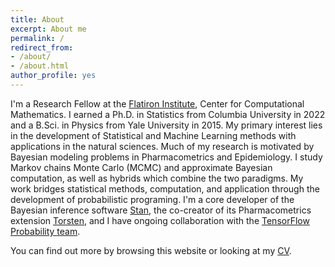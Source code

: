 ```yaml
---
title: About
excerpt: About me
permalink: /
redirect_from:
- /about/
- /about.html
author_profile: yes
---
```


I'm a Research Fellow at the [Flatiron Institute](https://www.simonsfoundation.org/flatiron/), Center for Computational Mathematics.
I earned a Ph.D. in Statistics from Columbia University in 2022 and a B.Sci. in Physics from Yale University in 2015.
My primary interest lies in the development of Statistical and Machine Learning methods with applications in the natural sciences.
Much of my research is motivated by Bayesian modeling problems in Pharmacometrics and Epidemiology.
I study Markov chains Monte Carlo (MCMC) and approximate Bayesian computation, as well as hybrids which combine the two paradigms.
My work bridges statistical methods, computation, and application through the development of probabilistic programing.
I'm a core developer of the Bayesian inference software [Stan](http://mc-stan.org/), the co-creator of its Pharmacometrics extension [Torsten](https://github.com/metrumresearchgroup/Torsten), and I have ongoing collaboration with the [TensorFlow Probability team](https://www.tensorflow.org/probability).

You can find out more by browsing this website or looking at my [CV](http://charlesm93.github.io/files/charlesm.pdf).

